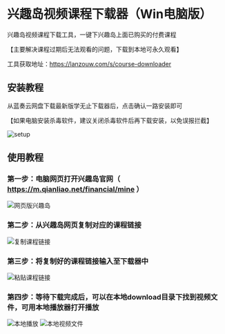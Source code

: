 # 兴趣岛视频课程下载器（Win电脑版）
兴趣岛视频课程下载工具，一键下兴趣岛上面已购买的付费课程

【主要解决课程过期后无法观看的问题，下载到本地可永久观看】

工具获取地址：https://lanzouw.com/s/course-downloader

## 安装教程
从蓝奏云网盘下载最新版学无止下载器后，点击确认一路安装即可

【如果电脑安装杀毒软件，建议关闭杀毒软件后再下载安装，以免误报拦截】

![setup](https://github.com/user-attachments/assets/77c1091c-a371-4601-ba56-cd841a0ea308)


## 使用教程
### 第一步：电脑网页打开兴趣岛官网（ https://m.qianliao.net/financial/mine ）
![网页版兴趣岛](https://github.com/user-attachments/assets/f7ec1505-5aa2-48a2-aa5a-c1ddeddb4576)
### 第二步：从兴趣岛网页复制对应的课程链接
![复制课程链接](https://github.com/user-attachments/assets/19abbdb5-9d8b-4a4a-90ce-a3bf4a94ab34)
### 第三步：将复制好的课程链接输入至下载器中
![粘贴课程链接](https://github.com/user-attachments/assets/0d7989d9-28e9-4bb1-9701-07856064ae1b)
### 第四步：等待下载完成后，可以在本地download目录下找到视频文件，可用本地播放器打开播放
![本地播放](https://github.com/user-attachments/assets/4fc0f9d8-f7eb-4fe2-b895-554380b0424f)
![本地视频文件](https://github.com/user-attachments/assets/8f649ebf-bfcd-481e-a2bc-1aff93446a31)
